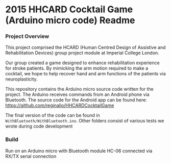 # 2015 HHCARD Cocktail Game (Arduino micro code) Readme

### Project Overview
This project comprised the HCARD (Human Centred Design of Assistive and Rehabilitation Devices) 
group project module at Imperial College London. 

Our group created a game designed to enhance rehabilitation experience for stroke patients.
By mimicking the arm motion required to make a cocktail, we hope to help recover hand and arm functions
of the patients via neuroplasticity. 

This repository contains the Arduino micro source code written for the project. The Arduino receives commands
from an Android phone via Bluetooth. The source code for the Android app can be found 
here: https://github.com/reginalio/HHCARDCocktailGame

The final version of the code can be found in `WithBluetooth/WithBluetooth.ino`. Other folders consist of 
various tests we wrote during code development

### Build
Run on an Arduino micro with Bluetooth module HC-06 connected via RX/TX serial connection

